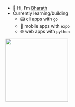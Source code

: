 - 👋 Hi, I’m [Bharath](https://bm.reflex.run)
- Currently learning/building
    - 📟 cli apps with `go`
    - 📳 mobile apps with `expo`
    - 🌐 web apps with `python`

<a href="https://github.com/bm611/github-readme-stats">
  <img height=200 align="center" src="https://github-readme-stats.vercel.app/api?username=bm611&show_icons=true&theme=tokyonight&hide_rank=true&card_width=400px" />
</a>


<!---
bm611/bm611 is a ✨ special ✨ repository because its `README.md` (this file) appears on your GitHub profile.
You can click the Preview link to take a look at your changes.
--->
